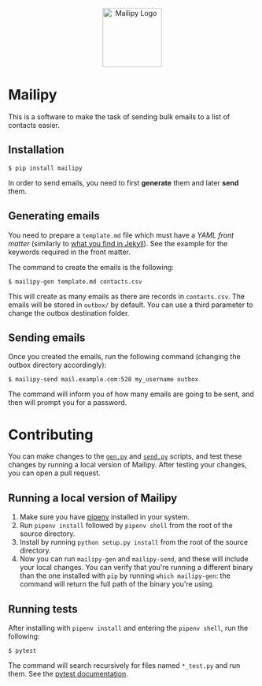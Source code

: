 <p align="center">
   <img width="120" alt="Mailipy Logo" src="./logo.png" />
</p>

# Mailipy

This is a software to make the task of sending bulk emails to a list of contacts
easier.

## Installation

    $ pip install mailipy

In order to send emails, you need to first **generate** them and later **send**
them.

## Generating emails

You need to prepare a `template.md` file which must have a _YAML front matter_
(similarly to [what you find in
Jekyll](https://jekyllrb.com/docs/front-matter/)). See the example for the
keywords required in the front matter.

The command to create the emails is the following:

    $ mailipy-gen template.md contacts.csv

This will create as many emails as there are records in `contacts.csv`. The
emails will be stored in `outbox/` by default. You can use a third parameter to
change the outbox destination folder.

## Sending emails

Once you created the emails, run the following command (changing the outbox
directory accordingly):

    $ mailipy-send mail.example.com:528 my_username outbox

The command will inform you of how many emails are going to be sent, and then
will prompt you for a password.

# Contributing

You can make changes to the [`gen.py`](./mailipy/gen.py) and
[`send.py`](./mailipy/send.py) scripts, and test these changes by running a
local version of Mailipy. After testing your changes, you can open a pull
request.

## Running a local version of Mailipy

1. Make sure you have [pipenv](https://pipenv.pypa.io/) installed in your
   system.
2. Run `pipenv install` followed by `pipenv shell` from the root of the source
   directory.
3. Install by running `python setup.py install` from the root of the source
   directory.
4. Now you can run `mailipy-gen` and `mailipy-send`, and these will include your
   local changes. You can verify that you're running a different binary than the
   one installed with `pip` by running `which mailipy-gen`: the command will
   return the full path of the binary you're using.

## Running tests

After installing with `pipenv install` and entering the `pipenv shell`, run the
following:

    $ pytest

The command will search recursively for files named `*_test.py` and run them.
See the [pytest documentation](https://docs.pytest.org/en/latest/contents.html).
